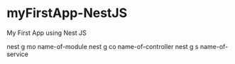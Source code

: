 # myFirstApp-NestJS

My First App using Nest JS

nest g mo name-of-module <!-- nest g mo auth --no-spec -->
nest g co name-of-controller <!-- nest g co auth --no-spec -->
nest g s name-of-service<!-- nest g s auth --no-spec -->
